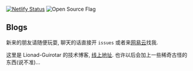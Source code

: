 [![Netlify Status](https://api.netlify.com/api/v1/badges/0da4478f-b076-4a50-bcba-7f5bd7a987df/deploy-status)](https://app.netlify.com/sites/lionad/deploys)
![Open Source Flag](https://camo.githubusercontent.com/d9ce827af4ec2b7b3c52ce4595bbb354d8b21405/68747470733a2f2f6261646765732e66726170736f66742e636f6d2f6f732f76312f6f70656e2d736f757263652e7376673f763d313032)



## Blogs

新来的朋友请随便玩耍, 聊天的话直接开 `issues` 或者来[网易云](https://music.163.com/#/user/home?id=64236446)找我.

这里是 Lionad-Guirotar 的技术博客, [线上地址](https://lionad.netlify.com). 也许以后会加上一些稀奇古怪的东西(说不准)... 
